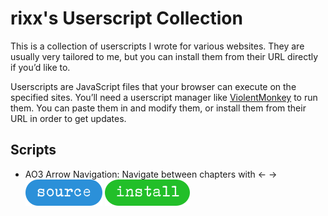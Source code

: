 # rixx's Userscript Collection

This is a collection of userscripts I wrote for various websites. They are usually very tailored to me, but you can
install them from their URL directly if you’d like to.

Userscripts are JavaScript files that your browser can execute on the specified sites. You’ll need a userscript
manager like [ViolentMonkey](https://violentmonkey.github.io/) to run them. You can paste them in and modify them, or
install them from their URL in order to get updates.

## Scripts

- AO3 Arrow Navigation: Navigate between chapters with ← →
  [![Source](https://github.com/rixx/userscripts/blob/master/assets/source.png)](https://github.com/rixx/userscripts/blob/main/ao3-arrows.user.js)
  [![Install](https://github.com/rixx/userscripts/blob/master/assets/install.png)](https://raw.githubusercontent.com/rixx/userscripts/refs/heads/main/ao3-arrows.user.js)
